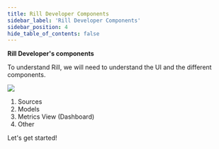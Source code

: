 ```yaml
---
title: Rill Developer Components
sidebar_label: 'Rill Developer Components'
sidebar_position: 4
hide_table_of_contents: false
---
```



**Rill Developer's components**

To understand Rill, we will need to understand the UI and the different components.


<img src ='/img/tutorials/102/DevUI.gif' class='rounded-gif'/>

1. Sources 
2. Models
3. Metrics View (Dashboard)
4. Other



Let's get started!